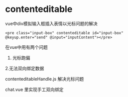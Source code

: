 # contenteditable
vue中div模拟输入框插入表情以光标问题的解决

```
<pre class="input-box" contenteditable id="input-box" @keyup.enter="send" @input="inputContent"></pre>
```
在vue中用有两个问题

1. 光标跑偏

2.无法双向绑定数据

contenteditableHandle.js 解决光标问题

chat.vue 里实现手工双向绑定

